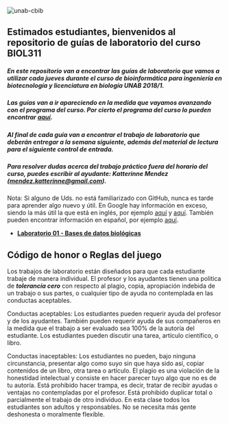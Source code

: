 ![unab-cbib](https://github.com/bioinf-biotec/labs_bioinf/blob/master/images/unabcbibhorizontal.png?raw=true)

## Estimados estudiantes, bienvenidos al repositorio de guías de laboratorio del curso BIOL311

##### En este repositorio van a encontrar las guías de laboratorio que vamos a utilizar cada jueves durante el curso de bioinformática para ingeniería en biotecnología y licenciatura en biología UNAB 2018/1.
##### Las guías van a ir apareciendo en la medida que vayamos avanzando con el programa del curso. Por cierto el programa del curso lo pueden encontrar [aquí](https://github.com/bioinf-biotec/clases_bioinf/raw/master/BIOL311%20BIOT_BIOL_Syllabus_FINAL.pdf).
##### Al final de cada guía van a encontrar el trabajo de laboratorio que deberán entregar a la semana siguiente, además del material de lectura para el siguiente control de entrada.
##### Para resolver dudas acerca del trabajo práctico fuera del horario del curso, puedes escribir al ayudante: Katterinne Mendez (mendez.katterinne@gmail.com).

Nota: Si alguno de Uds. no está familiarizado con GitHub, nunca es tarde para aprender algo nuevo y útil. En Google hay información en exceso, siendo la más útil la que está en inglés, por ejemplo [aquí](https://guides.github.com) y [aquí](http://rogerdudler.github.io/git-guide/). También pueden encontrar información en español, por ejemplo [aquí](http://conociendogithub.readthedocs.org/en/latest/data/dinamica-de-uso/).

- **[Laboratorio 01 - Bases de datos biológicas]()**


## Código de honor o Reglas del juego

Los trabajos de laboratorio están diseñados para que cada estudiante trabaje de manera individual. El profesor y los ayudantes tienen una politica de ***tolerancia cero*** con respecto al plagio, copia, apropiación indebida de un trabajo o sus partes, o cualquier tipo de ayuda no contemplada en las conductas aceptables.

Conductas aceptables: Los estudiantes pueden requerir ayuda del profesor y de los ayudantes. También pueden requerir ayuda de sus compañeros en la medida que el trabajo a ser evaluado sea 100% de la autoría del estudiante. Los estudiantes pueden discutir una tarea, artículo científico, o libro.

Conductas inaceptables: Los estudiantes no pueden, bajo ninguna circunstancia, presentar algo como suyo sin que haya sido así, copiar contenidos de un libro, otra tarea o artículo. El plagio es una violación de la honestidad intelectual y consiste en hacer parecer tuyo algo que no es de tu autoría. Está prohibido hacer trampa, es decir, tratar de recibir ayudas o ventajas no contempladas por el profesor. Está prohibido duplicar total o parcialmente el trabajo de otro individuo. En esta clase todos los estudiantes son adultos y responsables. No se necesita más gente deshonesta o moralmente flexible.
